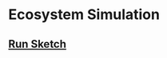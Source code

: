 # Ecosystem Simulation
## [Run Sketch](https://daniel249.github.io/SketchBook/Ecosystem/ecosystem.html "Run")